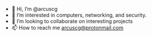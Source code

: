- 👋 Hi, I’m @arcuscg
- 👀 I’m interested in computers, networking, and security.
- 💞️ I’m looking to collaborate on interesting projects
- 📫 How to reach me arcuscg@protonmail.com

<!---
arcuscg/arcuscg is a ✨ special ✨ repository because its `README.md` (this file) appears on your GitHub profile.
You can click the Preview link to take a look at your changes.
--->
